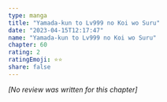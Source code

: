 ```yaml
---
type: manga
title: "Yamada-kun to Lv999 no Koi wo Suru"
date: "2023-04-15T12:17:47"
name: "Yamada-kun to Lv999 no Koi wo Suru"
chapter: 60
rating: 2
ratingEmoji: ⭐️⭐️
share: false
---
```


_[No review was written for this chapter]_
